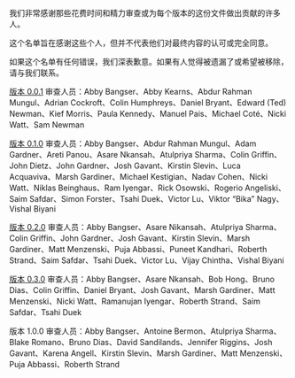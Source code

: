 我们非常感谢那些花费时间和精力审查或为每个版本的这份文件做出贡献的许多人。

这个名单旨在感谢这些个人，但并不代表他们对最终内容的认可或完全同意。

如果这个名单有任何错误，我们深表歉意。如果有人觉得被遗漏了或希望被移除，请与我们联系。

[版本 0.0.1](https://docs.google.com/document/d/1dXx5wJm_vfq3hXRr1kPOEp3g3W0UgBkynjyK-OBuJyM/edit) 审查人员：Abby Bangser、Abby Kearns、Abdur Rahman Mungul、Adrian Cockroft、Colin Humphreys、Daniel Bryant、Edward (Ted) Newman、Kief Morris、Paula Kennedy、Manuel Pais、Michael Coté、Nicki Watt、Sam Newman

[版本 0.1.0](https://docs.google.com/document/d/1bP8-LQ-d41eIdQB3IC2YsncDhawpFLggql2JxwtE0XI/edit) 审查人员：Abby Bangser、Abdur Rahman Mungul、Adam Gardner、Areti Panou、Asare Nkansah、Atulpriya Sharma、Colin Griffin、John Dietz、John Gardner、Josh Gavant、Kirstin Slevin、Luca Acquaviva、Marsh Gardiner、Michael Kestigian、Nadav Cohen、Nicki Watt、Niklas Beinghaus、Ram Iyengar、Rick Osowski、Rogerio Angeliski、Saim Safdar、Simon Forster、Tsahi Duek、Victor Lu、Viktor “Bika” Nagy、Vishal Biyani

[版本 0.2.0](https://docs.google.com/document/d/11J_RpaUwydNNBg5aVjH5Uzn8i-b4urEtJzwR86XezFQ/edit) 审查人员：Abby Bangser、Asare Nikansah、Atulpriya Sharma、Colin Griffin、John Gardner、Josh Gavant、Kirstin Slevin、Marsh Gardiner、Matt Menzenski、Puja Abbassi、Puneet Kandhari、Roberth Strand、Saim Safdar、Tsahi Duek、Victor Lu、Vijay Chintha、Vishal Biyani

[版本 0.3.0](https://docs.google.com/document/d/1yhvT1dZ78JQyKs3Kb64V098XgIFG0N3IXAAX6O67Ju0/edit) 审查人员：Abby Bangser、Asare Nkansah、Bob Hong、Bruno Dias、Colin Griffin、Daniel Bryant、Josh Gavant、Marsh Gardiner、Matt Menzenski、Nicki Watt、Ramanujan Iyengar、Roberth Strand、Saim Safdar、Tsahi Duek

版本 1.0.0 审查人员：Abby Bangser、Antoine Bermon、Atulpriya Sharma、Blake Romano、Bruno Dias、David Sandilands、Jennifer Riggins、Josh Gavant、Karena Angell、Kirstin Slevin、Marsh Gardiner、Matt Menzenski、Puja Abbassi、Roberth Strand